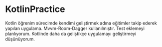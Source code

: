 # KotlinPractice
Kotlin öğrenim sürecimde kendimi geliştirmek adına  eğitimler takip ederek yapılan uygulama.
Mvvm-Room-Dagger kullanılmıştır.
Test eklemeyi planlıyorum. Kotlinde  daha da geliştikçe uygulamayı geliştirmeyi düşünüyorum.
